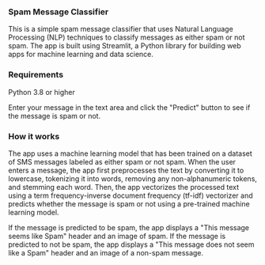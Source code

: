 ### Spam Message Classifier
This is a simple spam message classifier that uses Natural Language Processing (NLP) techniques to classify messages as either spam or not spam. The app is built using Streamlit, a Python library for building web apps for machine learning and data science.

### Requirements
Python 3.8 or higher

Enter your message in the text area and click the "Predict" button to see if the message is spam or not.

### How it works
The app uses a machine learning model that has been trained on a dataset of SMS messages labeled as either spam or not spam. When the user enters a message, the app first preprocesses the text by converting it to lowercase, tokenizing it into words, removing any non-alphanumeric tokens, and stemming each word. Then, the app vectorizes the processed text using a term frequency-inverse document frequency (tf-idf) vectorizer and predicts whether the message is spam or not using a pre-trained machine learning model.

If the message is predicted to be spam, the app displays a "This message seems like Spam" header and an image of spam. If the message is predicted to not be spam, the app displays a "This message does not seem like a Spam" header and an image of a non-spam message.
